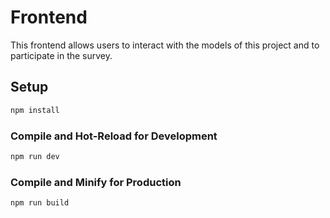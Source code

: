 # Frontend

This frontend allows users to interact with the models of this project and to participate in the survey.

## Setup

```sh
npm install
```

### Compile and Hot-Reload for Development

```sh
npm run dev
```

### Compile and Minify for Production

```sh
npm run build
```
